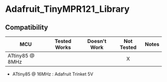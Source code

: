 # Adafruit_TinyMPR121_Library
<!-- START COMPATIBILITY TABLE -->

## Compatibility

MCU                | Tested Works | Doesn't Work | Not Tested  | Notes
------------------ | :----------: | :----------: | :---------: | -----
ATtiny85 @ 8MHz    |             |             |     X       | 


  * ATtiny85 @ 16MHz : Adafruit Trinket 5V

<!-- END COMPATIBILITY TABLE -->
